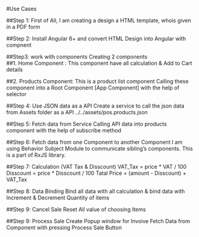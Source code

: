 #Use Cases

##Step 1: First of All, I am creating a design a HTML template, whois given in a PDF form

##Step 2: Install Angular 6+ and convert HTML Design into Angular with compnent

##Step3: work with components 
      Creating 2 components  
##1.	Home Component : This component have all calculation & Add to Cart details

##2.	Products Component: This is a product list component 
	Calling these component into a Root Component [App Component] with the help of selector
  
##Step 4: Use JSON data as a API
	Create a service to call the json data from Assets folder as a API
	../../assets/pos.products.json
  
##Step 5: Fetch data from Service
	Calling API data into products component with the help of subscribe method
  
##Step 6: Fetch data from one Component to another Component
	I am using Behavior Subject Module to communicate sibling’s components. This is a part of RxJS library.
  
##Step 7: Calculation (VAT Tax & Disscount)
	VAT_Tax = price * VAT / 100
	Disscount = price * Disscount / 100
	Tatal Price = (amount - Disscount) + VAT_Tax
  
##Step 8: Data Binding
	Bind all data with all calculation & bind data with Increment & Decrement Quantity of items
  
##Step 9: Cancel Sale
	Reset All value of choosing Items

##Step 9: Process Sale
	Create Popup window for Invoive
	Fetch Data from Component with pressing Process Sale Button

